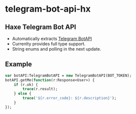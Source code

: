 # telegram-bot-api-hx
## Haxe Telegram Bot API
 - Automatically extracts [Telegram BotAPI](https://core.telegram.org/bots/api)
 - Currenlty provides full type support.
 - String enums and polling in the next update.

## Example
```haxe
var botAPI:TelegramBotAPI = new TelegramBotAPI(BOT_TOKEN);
botAPI.getMe(function(r:Response<User>) {
	if (r.ok) {
		trace(r.result);
	} else {
		trace('${r.error_code}: ${r.description}');
	}
});
```